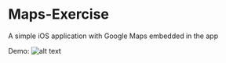 # Maps-Exercise
A simple iOS application with Google Maps embedded in the app

Demo:
![alt text](https://github.com/tejvuligonda/Maps-Exercise/blob/master/MapsExercise/img/demo.gif "Demo gif")

